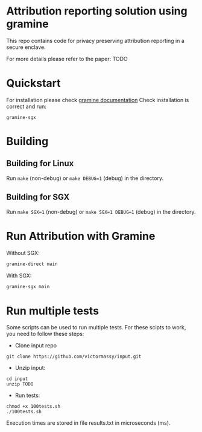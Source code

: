 # Attribution reporting solution using gramine 
This repo contains code for privacy preserving attribution reporting in a secure enclave.

For more details please refer to the paper: TODO

# Quickstart

For installation please check [gramine documentation](https://gramine.readthedocs.io/en/latest/quickstart.html)
Check installation is correct and run: 
```
gramine-sgx
```


# Building

## Building for Linux

Run `make` (non-debug) or `make DEBUG=1` (debug) in the directory.

## Building for SGX

Run `make SGX=1` (non-debug) or `make SGX=1 DEBUG=1` (debug) in the directory.

# Run Attribution with Gramine

Without SGX:
```sh
gramine-direct main
```

With SGX:
```sh
gramine-sgx main
```


# Run multiple tests
Some scripts can be used to run multiple tests. For these scipts to work, you need to follow these steps: 
 - Clone input repo 
 ```
 git clone https://github.com/victormassy/input.git
 ```
 
 - Unzip input:
 
```
cd input
unzip TODO
```

 - Run tests:
``` 
chmod +x 100tests.sh 
./100tests.sh 
```

Execution times are stored in file results.txt in microseconds (ms). 
